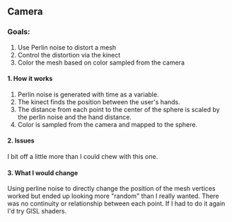 ## Camera

### Goals:

1. Use Perlin noise to distort a mesh
2. Control the distortion via the kinect
3. Color the mesh based on color sampled from the camera

#### 1. How it works
 1. Perlin noise is generated with time as a variable.
 2. The kinect finds the position between the user's hands.
 3. The distance from each point to the center of the sphere is scaled by the perlin noise and the hand distance.
 4. Color is sampled from the camera and mapped to the sphere.

#### 2. Issues
 I bit off a little more than I could chew with this one.  


#### 3. What I would change 
 Using perline noise to directly change the position of the mesh vertices worked but ended up looking more "random" than I really wanted.  There was no continuity or relationship between each point.  If I had to do it again I'd try GlSL shaders.